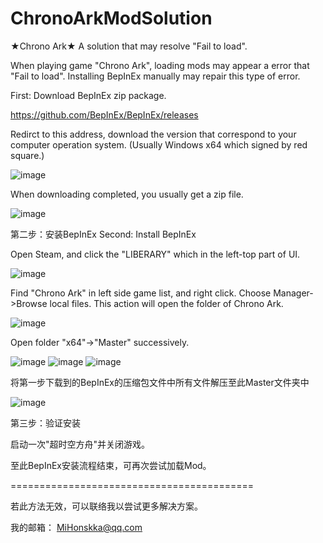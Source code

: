 # ChronoArkModSolution
★Chrono Ark★ A solution that may resolve "Fail to load".

When playing game "Chrono Ark", loading mods may appear a error that "Fail to load". 
Installing BepInEx manually may repair this type of error.

First: Download BepInEx zip package.

https://github.com/BepInEx/BepInEx/releases

Redirct to this address, download the version that correspond to your computer operation system. (Usually Windows x64 which signed by red square.)

![image](https://github.com/mihonskka/ChronoArkModSolution/assets/55042437/cf72f1ad-0c3d-4f7e-9e9f-86148b22f964)

When downloading completed, you usually get a zip file.

![image](https://github.com/mihonskka/ChronoArkModSolution/assets/55042437/0bccb454-99a3-4590-b34d-f7e182c46964)

第二步：安装BepInEx
Second: Install BepInEx

Open Steam, and click the "LIBERARY" which in the left-top part of UI.

![image](https://github.com/mihonskka/ChronoArkModSolution/assets/55042437/56249ab6-6f54-4c30-a6f0-c0ab1e8527f8)

Find "Chrono Ark" in left side game list, and right click. Choose Manager->Browse local files.
This action will open the folder of Chrono Ark.

![image](https://github.com/mihonskka/ChronoArkModSolution/assets/55042437/dae35b14-3e61-459c-b004-16f4b7df893d)

Open folder "x64"->"Master" successively.

![image](https://github.com/mihonskka/ChronoArkModSolution/assets/55042437/5ad0525c-92f9-4ca6-a46e-bb50c1cdb598)
![image](https://github.com/mihonskka/ChronoArkModSolution/assets/55042437/82babb1f-4258-4cda-a6c1-614a2e4571a0)
![image](https://github.com/mihonskka/ChronoArkModSolution/assets/55042437/009f1953-aa1c-49da-9e0b-72a607edc170)

将第一步下载到的BepInEx的压缩包文件中所有文件解压至此Master文件夹中


![image](https://github.com/mihonskka/ChronoArkModSolution/assets/55042437/7d4616e4-0c15-4f1d-8223-7127d355e9eb)

第三步：验证安装

启动一次"超时空方舟"并关闭游戏。

至此BepInEx安装流程结束，可再次尝试加载Mod。

==========================================

若此方法无效，可以联络我以尝试更多解决方案。

我的邮箱：
MiHonskka@qq.com
